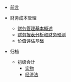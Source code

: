 <!-- markdownlint-disable-next-line first-line-heading -->

- [前言](/README.md)
- 财务成本管理
  - [财务管理基本概述](cpa/财务成本管理/1、财务管理基本概述.md)
  - [财务报表分析和财务预测](cpa/财务成本管理/2、财务报表分析和财务预测.md)
  - [价值评估基础](cpa/财务成本管理/3、价值评估基础.md)

- 归档
  - 初级会计
    - [实物](/archive/实物.md)
    - [经济法](/archive/经济法.md)


